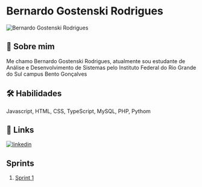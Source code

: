 # Bernardo Gostenski Rodrigues
<img src="https://scontent-gru1-2.cdninstagram.com/v/t51.2885-19/269694572_116462690878791_1820120605537896878_n.jpg?stp=dst-jpg_s150x150&_nc_ht=scontent-gru1-2.cdninstagram.com&_nc_cat=103&_nc_ohc=nAl7ed9Dy-cQ7kNvgGZGmtx&edm=AEhyXUkBAAAA&ccb=7-5&oh=00_AYCEuusrQEGBVEojGsBVh7U4Vd5gzBv2fEQWOG1V_foYEw&oe=66935422&_nc_sid=8f1549" alt="Bernardo Gostenski Rodrigues">

## 🚀 Sobre mim
Me chamo Bernardo Gostenski Rodrigues, atualmente sou estudante de Análise e Desenvolvimento de Sistemas pelo Instituto Federal do Rio Grande do Sul campus Bento Gonçalves


## 🛠 Habilidades
Javascript, HTML, CSS, TypeScript, MySQL, PHP, Pythom 


## 🔗 Links

[![linkedin](https://img.shields.io/badge/linkedin-0A66C2?style=for-the-badge&logo=linkedin&logoColor=white)](https://www.linkedin.com/in/benardo-gostenski-rodrigues-1a3948258/)

## Sprints 

1. [Sprint 1](sprint01/README.md)

